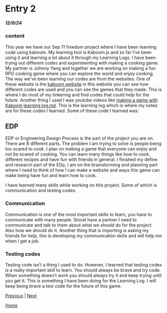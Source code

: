 # Entry 2
##### 12/9/24

### content
This year we have our Sep 11 freedom project where I have been learning code using kaboom. My learning tool is Kaboom.js and so far I’ve been using it and learning a lot about it through my Learning Logs. I have been trying out different codes and experimenting with making a cooking game. My partner is Johnny Yang and together we are working on making a fun RPG cooking game where you can explore the world and enjoy cooking. The way we've been learning our codes are from the websites. One of these website is the [kaboom website](https://kaboomjs.com/) in this website you can see how different codes are used and you can see the games that they made. This is where I do most of my tinkering and find codes that could help for the future. Another thing I used I was youtube videos like [making a game with Kaboom](https://www.youtube.com/watch?v=hgReGsh5xVU) [learning log.md](../tool/learning-log.md). This is the learning log which is where my notes are for these codes I learned. Some of these code I learned was:


   
## EDP 
EDP or Engineering Design Process is the part of the project you are on. There are 8 different parts. The problem I am trying to solve is people being too scared to cook. I plan on making a game that everyone can enjoy and not be scared of cooking. You can learn many things like how to cook, different recipes and have fun with friends in general. I finished my define and research part of the EDp, I am on the brainstorming and planning part where I need to think of how I can make a website and ways this game can make being have fun and learn how to cook.

I have learned many skills while working on this project. Some of which is communication and testing codes.

### Communication 

Communication is one of the most important skills to learn, you have to communicate with many people. SinceI have a partner I need to communicate and talk to them about what we should do for the project. Also how we should do it. Another thing that is importing is asking my friends for help, this is developing my communication skills and will help me when I get a job.



### Testing codes 

Testing code isn’t a thing I used to do. However, I learned that testing codes is a really important skill to learn. You should always be brave and try code. When something doesn’t work you should always try it and keep trying until you get it. This is something I have been doing for the Learning Log. I will keep being brave a test code for the future of this game.




[Previous](entry01.md) | [Next](entry03.md)

[Home](../README.md)
